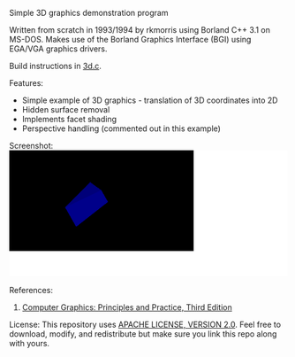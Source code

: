 Simple 3D graphics demonstration program

Written from scratch in 1993/1994 by rkmorris using Borland C++ 3.1 on MS-DOS. Makes use
of the Borland Graphics Interface (BGI) using EGA/VGA graphics drivers.

Build instructions in [3d.c](https://github.com/rkmorris/bcc-3d-graphics-demo/blob/master/3D.C).

Features:
* Simple example of 3D graphics - translation of 3D coordinates into 2D
* Hidden surface removal
* Implements facet shading
* Perspective handling (commented out in this example)

Screenshot:
![alt text](https://github.com/rkmorris/bcc-3d-graphics-demo/blob/master/wedge_2.png "Screenshot")

References:
1. [Computer Graphics: Principles and Practice, Third Edition](https://www.amazon.co.uk/Computer-Graphics-Principles-Practice-Practices/dp/0321399528)

License:
This repository uses [APACHE LICENSE, VERSION 2.0](https://www.apache.org/licenses/LICENSE-2.0). Feel
free to download, modify, and redistribute but make sure you link this repo along with yours.

